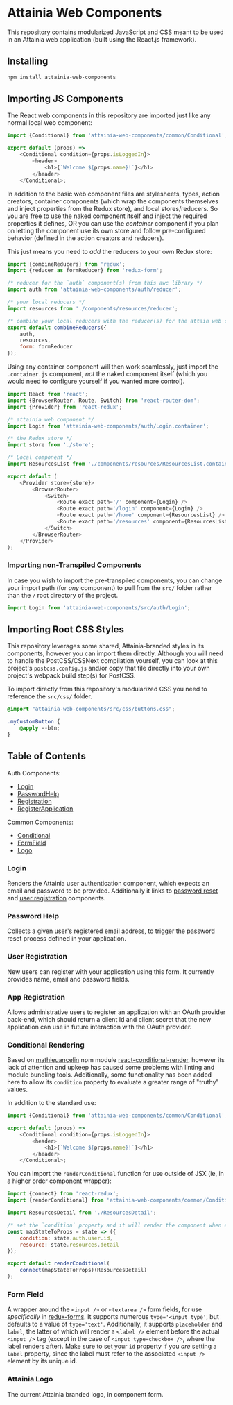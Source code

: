# Attainia Web Components

This repository contains modularized JavaScript and CSS meant to be used in an Attainia web application (built using the React.js framework).

## Installing

```bash
npm install attainia-web-components
```

## Importing JS Components

The React web components in this repository are imported just like any normal local web component:

```javascript
import {Conditional} from 'attainia-web-components/common/Conditional';

export default (props) =>
    <Conditional condition={props.isLoggedIn}>
        <header>
            <h1>{`Welcome ${props.name}!`}</h1>
        </header>
    </Conditional>;
```

In addition to the basic web component files are stylesheets, types, action creators, container components (which wrap the components themselves and inject properties from the Redux store), and local stores/reducers. So you are free to use the naked component itself and inject the required properties it defines, OR you can use the _container_ component if you plan on letting the component use its own store and follow pre-configured behavior (defined in the action creators and reducers).

This just means you need to _add_ the reducers to your own Redux store:

```javascript
import {combineReducers} from 'redux';
import {reducer as formReducer} from 'redux-form';

/* reducer for the `auth` component(s) from this awc library */
import auth from 'attainia-web-components/auth/reducer';

/* your local reducers */
import resources from './components/resources/reducer';

/* combine your local reducers with the reducer(s) for the attain web components */
export default combineReducers({
    auth,
    resources,
    form: formReducer
});
```

Using any container component will then work seamlessly, just import the `.container.js` component, _not_ the naked component itself (which you would need to configure yourself if you wanted more control).

```javascript
import React from 'react';
import {BrowserRouter, Route, Switch} from 'react-router-dom';
import {Provider} from 'react-redux';

/* attainia web component */
import Login from 'attainia-web-components/auth/Login.container';

/* the Redux store */
import store from './store';

/* Local component */
import ResourcesList from './components/resources/ResourcesList.container';

export default (
    <Provider store={store}>
        <BrowserRouter>
            <Switch>
                <Route exact path='/' component={Login} />
                <Route exact path='/login' component={Login} />
                <Route exact path='/home' component={ResourcesList} />
                <Route exact path='/resources' component={ResourcesList} />
            </Switch>
        </BrowserRouter>
    </Provider>
);
```

### Importing non-Transpiled Components

In case you wish to import the pre-transpiled components, you can change your import path (for _any_ component) to pull from the `src/` folder rather than the `/` root directory of the project.


```javascript
import Login from 'attainia-web-components/src/auth/Login';
```

## Importing Root CSS Styles

This repository leverages some shared, Attainia-branded styles in its components, however you can import them directly. Although you will need to handle the PostCSS/CSSNext compilation yourself, you can look at this project's `postcss.config.js` and/or copy that file directly into your own project's webpack build step(s) for PostCSS.

To import directly from this repository's modularized CSS you need to reference
the `src/css/` folder.

```css
@import "attainia-web-components/src/css/buttons.css";

.myCustomButton {
    @apply --btn;
}
```

## Table of Contents

Auth Components:

* [Login](#login)
* [PasswordHelp](#password-help)
* [Registration](#user-registration)
* [RegisterApplication](#app-registration)

Common Components:

* [Conditional](#conditional-rendering) 
* [FormField](#form-field) 
* [Logo](#attainia-logo)

### Login

Renders the Attainia user authentication component, which expects an email and password to be provided. Additionally it links to [password reset](#password-help) and [user registration](#user-registration) components.

### Password Help

Collects a given user's registered email address, to trigger the password reset process defined in your application.

### User Registration

New users can register with your application using this form. It currently provides name, email and password fields.

### App Registration

Allows administrative users to register an application with an OAuth provider back-end, which should return a client Id and client secret that the new application can use in future interaction with the OAuth provider.

### Conditional Rendering

Based on [mathieuancelin](https://github.com/mathieuancelin) npm module [react-conditional-render](https://www.npmjs.com/package/react-conditional-render), however its lack of attention and upkeep has caused some problems with linting and module bundling tools. Additionally, some functionality has been added here to allow its `condition` property to evaluate a greater range of "truthy" values.

In addition to the standard use:

```javascript
import {Conditional} from 'attainia-web-components/common/Conditional';

export default (props) =>
    <Conditional condition={props.isLoggedIn}>
        <header>
            <h1>{`Welcome ${props.name}!`}</h1>
        </header>
    </Conditional>;
```

You can import the `renderConditional` function for use outside of JSX (ie, in a higher order component wrapper):

```javascript
import {connect} from 'react-redux';
import {renderConditional} from 'attainia-web-components/common/Conditional';

import ResourcesDetail from './ResourcesDetail';

/* set the `condition` property and it will render the component when evaluates to true */
const mapStateToProps = state => ({
    condition: state.auth.user.id,
    resource: state.resources.detail
});

export default renderConditional(
    connect(mapStateToProps)(ResourcesDetail)
);
```

### Form Field

A wrapper around the `<input />` or `<textarea />` form fields, for use _specifically_ in [redux-forms](http://redux-form.com/). It supports numerous `type='<input type'`, but defaults to a value of `type='text'`. Additionally, it supports `placeholder` and `label`, the latter of which will render a `<label />` element before the actual `<input />` tag (except in the case of `<input type=checkbox />`, where the label renders after). Make sure to set your `id` property if you _are_ setting a `label` property, since the label must refer to the associated `<input />` element by its unique id.

### Attainia Logo

The current Attainia branded logo, in component form.

